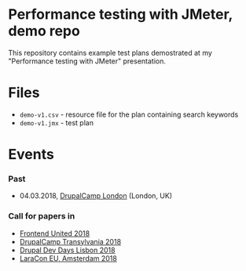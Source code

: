 # Performance testing with JMeter, demo repo
This repository contains example test plans demostrated at my "Performance testing with JMeter" presentation.

# Files
* `demo-v1.csv` - resource file for the plan containing search keywords
* `demo-v1.jmx` - test plan

# Events

### Past
* 04.03.2018, [DrupalCamp London](https://drupalcamp.london) (London, UK)

### Call for papers in
* [Frontend United 2018](https://www.frontendunited.org)
* [DrupalCamp Transylvania 2018](http://drupaltransylvania.ro)
* [Drupal Dev Days Lisbon 2018](https://lisbon2018.drupaldays.org)
* [LaraCon EU, Amsterdam 2018](https://laracon.eu/2018)
